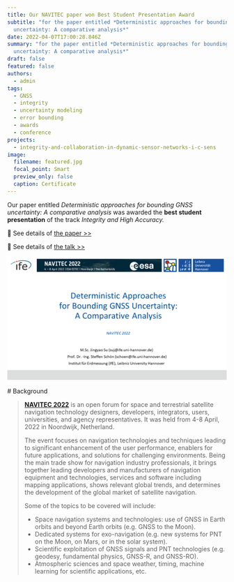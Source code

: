 ```yaml
---
title: Our NAVITEC paper won Best Student Presentation Award
subtitle: "for the paper entitled *Deterministic approaches for bounding GNSS
  uncertainty: A comparative analysis*"
date: 2022-04-07T17:00:28.846Z
summary: "for the paper entitled *Deterministic approaches for bounding GNSS
  uncertainty: A comparative analysis*"
draft: false
featured: false
authors:
  - admin
tags:
  - GNSS
  - integrity
  - uncertainty modeling
  - error bounding
  - awards
  - conference
projects:
  - integrity-and-collaboration-in-dynamic-sensor-networks-i-c-sens
image:
  filename: featured.jpg
  focal_point: Smart
  preview_only: false
  caption: Certificate
---
```

Our paper entitled *Deterministic approaches for bounding GNSS uncertainty: A comparative analysis* was awarded the **best student presentation** of the track *Integrity and High Accuracy.*

:page_with_curl: See details of [the paper >>](/publication/deterministic-approaches-for-bounding-gnss-uncertainty-a-comparative-analysis/)

:movie_camera: See details of [the talk >>](/talk/deterministic-approaches-for-bounding-gnss-uncertainty-a-comparative-analysis/)

![](featured_navitecpre.png "Our presentation")

\# Background

> **[NAVITEC 2022](https://atpi.eventsair.com/navitec-2022/)** is an open forum for space and terrestrial satellite navigation technology designers, developers, integrators, users, universities, and agency representatives. It was held from 4-8 April, 2022 in Noordwijk, Netherland. 
>
> The event focuses on navigation technologies and techniques leading to significant enhancement of the user performance, enablers for future applications, and solutions for challenging environments. Being the main trade show for navigation industry professionals, it brings together leading developers and manufacturers of navigation equipment and technologies, services and software including mapping applications, shows relevant global trends, and determines the development of the global market of satellite navigation.
>
> Some of the topics to be covered will include:
>
> * Space navigation systems and technologies: use of GNSS in Earth orbits and beyond Earth orbits (e.g. GNSS to the Moon).
> * Dedicated systems for exo-navigation (e.g. new systems for PNT on the Moon, on Mars, or in the solar system).
> * Scientific exploitation of GNSS signals and PNT technologies (e.g. geodesy, fundamental physics, GNSS-R, and GNSS-RO).
> * Atmospheric sciences and space weather, timing, machine learning for scientific applications, etc.
